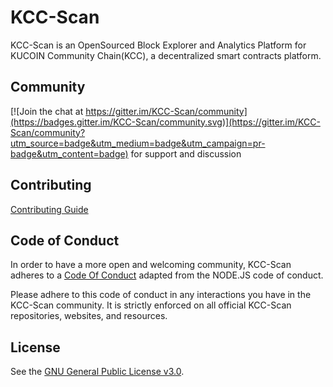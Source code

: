 # KCC-Scan

KCC-Scan is an OpenSourced Block Explorer and Analytics Platform for KUCOIN Community Chain(KCC), a decentralized smart contracts platform.

## Community

[![Join the chat at https://gitter.im/KCC-Scan/community](https://badges.gitter.im/KCC-Scan/community.svg)](https://gitter.im/KCC-Scan/community?utm_source=badge&utm_medium=badge&utm_campaign=pr-badge&utm_content=badge) for support and discussion

## Contributing

[Contributing Guide](Contributing.md)

## Code of Conduct

In order to have a more open and welcoming community, KCC-Scan adheres to a
[Code Of Conduct](Code-Of-Conduct.md) adapted from the NODE.JS code of
conduct.

Please adhere to this code of conduct in any interactions you have in the
KCC-Scan community. It is strictly enforced on all official KCC-Scan
repositories, websites, and resources.

## License

See the [GNU General Public License v3.0](LICENSE).
